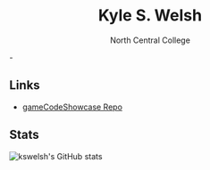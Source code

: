 <h1 align="center">Kyle S. Welsh</h1>

<p align="center">North Central College</p>
-

## Links

- [gameCodeShowcase Repo](https://github.com/kswelsh/gameCodeShowcase "gameCodeShowcase Repo")
  
## Stats
![kswelsh's GitHub stats](https://github-readme-stats.vercel.app/api?username=kswelsh&count_private=true)
